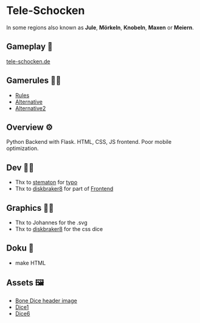 # Tele-Schocken
In some regions also known as **Jule**, **Mörkeln**, **Knobeln**, **Maxen** or **Meiern**.

## Gameplay 🎲
[tele-schocken.de](http://tele-schocken.de)

## Gamerules 👩‍🏫
* [Rules](https://www.spielwiki.de/Schocken)
* [Alternative](https://www.spielregeln.de/schocken.html)
* [Alternative2](https://de.wikipedia.org/wiki/Schocken)

## Overview ⚙️
Python Backend with Flask. HTML, CSS, JS frontend. Poor mobile optimization.

## Dev 👩‍💻
* Thx to [stematon](https://github.com/stematon) for [typo](https://github.com/Skill3t/Tele-Schocken/pull/3/)
* Thx to [diskbraker8](https://github.com/diskbraker8) for part of [Frontend](https://github.com/Skill3t/Tele-Schocken/pull/1)

## Graphics 👨‍🎨
* Thx to Johannes for the .svg
* Thx to [diskbraker8](https://github.com/diskbraker8) for the css dice

## Doku 📝
* make HTML

## Assets 🖼
* [Bone Dice header image](https://www.si.edu/object/bone-dice:nmah_860557)
* [Dice1](https://pixabay.com/de/vectors/w%C3%BCrfel-walzen-werfen-eine-punkt-312625/)
* [Dice6](https://pixabay.com/de/vectors/w%C3%BCrfel-sechs-augen-spielen-gl%C3%BCck-310333/)
